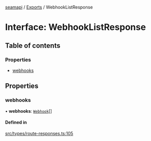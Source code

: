 [seamapi](../README.md) / [Exports](../modules.md) / WebhookListResponse

# Interface: WebhookListResponse

## Table of contents

### Properties

- [webhooks](WebhookListResponse.md#webhooks)

## Properties

### webhooks

• **webhooks**: [`Webhook`](Webhook.md)[]

#### Defined in

[src/types/route-responses.ts:105](https://github.com/seamapi/javascript/blob/main/src/types/route-responses.ts#L105)
